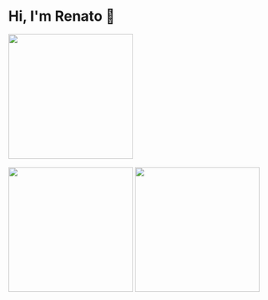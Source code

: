 # Hi, I'm Renato 🖖

<!-- Chapter Leader of Machine Learning Engineering at Elo7, interested in delivering AI solutions into production. PhD Student at USP (Brazil) and JADS (Netherlands), researching about Intelligent Software Engineering and MLOps. Principal Tech Academy Instructor at Elo7, focused on training and onboarding software developers. Co-founder of CodeLab, an inter-university extracurricular group whose mission is to stimulate the technological innovation in academia. Hackathon enthusiast who idealized HackathonUSP / InterHack, the biggest university hackathon in Brazil.Chapter Leader of Machine Learning Engineering at Elo7, interested in delivering AI solutions into production. PhD Student at USP (Brazil) and JADS (Netherlands), researching about Intelligent Software Engineering and MLOps. Principal Tech Academy Instructor at Elo7, focused on training and onboarding software developers. Co-founder of CodeLab, an inter-university extracurricular group whose mission is to stimulate the technological innovation in academia. Hackathon enthusiast who idealized HackathonUSP / InterHack, the biggest university hackathon in Brazil. -->

<div>
  <img height=250 align="center" src="https://streak-stats.demolab.com/?user=renatocf&date_format=Y.m.d&card_width=755" />
</div>
<br/>
<div>
  <img height=250 align="center" src="https://renatocf-github-readme-stats.vercel.app/api?username=renatocf&custom_title=General%20GitHub%20Stats%20📈&show_icons=true&include_all_commits=true&show=reviews&card_width=400" />
  <img height=250 align="center" src="https://renatocf-github-readme-stats.vercel.app/api/top-langs/?username=renatocf&custom_title=Most%20Used%20Languages%20🧑‍💻&layout=compact&size_weight=0.5&count_weight=1&langs_count=10&card_width=400" />
</div>

<!--
**renatocf/renatocf** is a ✨ _special_ ✨ repository because its `README.md` (this file) appears on your GitHub profile.

Here are some ideas to get you started:

- 🔭 I’m currently working on ...
- 🌱 I’m currently learning ...
- 👯 I’m looking to collaborate on ...
- 🤔 I’m looking for help with ...
- 💬 Ask me about ...
- 📫 How to reach me: ...
- 😄 Pronouns: ...
- ⚡ Fun fact: ...
-->
